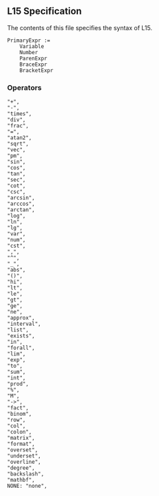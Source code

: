 ## L15 Specification

The contents of this file specifies the syntax of L15.

```
PrimaryExpr :=
    Variable
    Number
    ParenExpr
    BraceExpr
    BracketExpr
```

### Operators

    "+",
    "-",
    "times",
    "div",
    "frac",
    "=",
    "atan2",
    "sqrt",
    "vec",
    "pm",
    "sin",
    "cos",
    "tan",
    "sec",
    "cot",
    "csc",
    "arcsin",
    "arccos",
    "arctan",
    "log",
    "ln",
    "lg",
    "var",
    "num",
    "cst",
    ",",
    "^",
    "_",
    "abs",
    "()",
    "hi",
    "lt",
    "le",
    "gt",
    "ge",
    "ne",
    "approx",
    "interval",
    "list",
    "exists",
    "in",
    "forall",
    "lim",
    "exp",
    "to",
    "sum",
    "int",
    "prod",
    "%",
    "M",
    "->",
    "fact",
    "binom",
    "row",
    "col",
    "colon",
    "matrix",
    "format",
    "overset",
    "underset",
    "overline",
    "degree",
    "backslash",
    "mathbf",
    NONE: "none",
